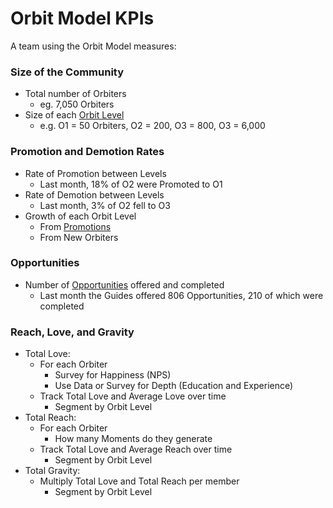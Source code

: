 # Orbit Model KPIs
A team using the Orbit Model measures:

### Size of the Community
- Total number of Orbiters
    - eg. 7,050 Orbiters
- Size of each [Orbit Level](glossary.md#levels)
    - e.g. O1 = 50 Orbiters, O2 = 200, O3 = 800, O3 = 6,000

### Promotion and Demotion Rates
- Rate of Promotion between Levels
    - Last month, 18% of O2 were Promoted to O1
- Rate of Demotion between Levels
    - Last month, 3% of O2 fell to O3
- Growth of each Orbit Level
    - From [Promotions](glossary.md#promotions)
    - From New Orbiters

### Opportunities 
- Number of [Opportunities](glossary.md#opportunities) offered and completed
    - Last month the Guides offered 806 Opportunities, 210 of which were completed

### Reach, Love, and Gravity 
  - Total Love:
      - For each Orbiter
          - Survey for Happiness (NPS)
          - Use Data or Survey for Depth (Education and Experience)
      - Track Total Love and Average Love over time
          - Segment by Orbit Level
  - Total Reach:
      - For each Orbiter
          - How many Moments do they generate
      - Track Total Love and Average Reach over time
          - Segment by Orbit Level
  - Total Gravity:
      - Multiply Total Love and Total Reach per member
          - Segment by Orbit Level
